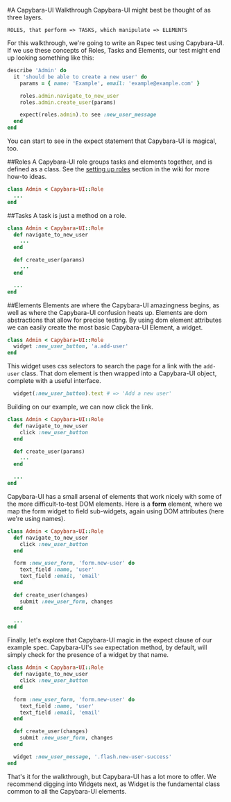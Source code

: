 #A Capybara-UI Walkthrough
Capybara-UI might best be thought of as three layers.

    ROLES, that perform => TASKS, which manipulate => ELEMENTS

For this walkthrough, we're going to write an Rspec test using Capybara-UI. If we use these concepts of Roles, Tasks and Elements, our test might end up looking something like this:

```ruby
describe 'Admin' do
  it 'should be able to create a new user' do
    params = { name: 'Example', email: 'example@example.com' }

    roles.admin.navigate_to_new_user
    roles.admin.create_user(params)

    expect(roles.admin).to see :new_user_message
  end
end
```

You can start to see in the expect statement that Capybara-UI is magical, too.


##Roles
A Capybara-UI role groups tasks and elements together, and is defined as a class.
See the [setting up roles](https://github.com/mojotech/capybara-ui/wiki/Setting-Up-Roles) section in the wiki for more how-to ideas.

```ruby
class Admin < Capybara-UI::Role
  ...
end
```


##Tasks
A task is just a method on a role.

```ruby
class Admin < Capybara-UI::Role
  def navigate_to_new_user
    ...
  end

  def create_user(params)
    ...
  end

  ...
end
```


##Elements
Elements are where the Capybara-UI amazingness begins, as well as where the Capybara-UI confusion heats up. Elements are dom abstractions that allow for precise testing. By using dom element attributes we can easily create the most basic Capybara-UI Element, a widget.

```ruby
class Admin < Capybara-UI::Role
  widget :new_user_button, 'a.add-user'
end
```

This widget uses css selectors to search the page for a link with the `add-user` class. That dom element is then wrapped into a Capybara-UI object, complete with a useful interface.

```ruby
  widget(:new_user_button).text # => 'Add a new user'
```

Building on our example, we can now click the link.

```ruby
class Admin < Capybara-UI::Role
  def navigate_to_new_user
    click :new_user_button
  end

  def create_user(params)
    ...
  end

  ...
end
```

Capybara-UI has a small arsenal of elements that work nicely with some of the more difficult-to-test DOM elements. Here is a **form** element, where we map the form widget to field sub-widgets, again using DOM attributes (here we're using names).

```ruby
class Admin < Capybara-UI::Role
  def navigate_to_new_user
    click :new_user_button
  end

  form :new_user_form, 'form.new-user' do
    text_field :name, 'user'
    text_field :email, 'email'
  end

  def create_user(changes)
    submit :new_user_form, changes
  end

  ...
end
```

Finally, let's explore that Capybara-UI magic in the expect clause of our example spec. Capybara-UI's `see` expectation method, by default, will simply check for the presence of a widget by that name.

```ruby
class Admin < Capybara-UI::Role
  def navigate_to_new_user
    click :new_user_button
  end

  form :new_user_form, 'form.new-user' do
    text_field :name, 'user'
    text_field :email, 'email'
  end

  def create_user(changes)
    submit :new_user_form, changes
  end

  widget :new_user_message, '.flash.new-user-success'
end
```

That's it for the walkthrough, but Capybara-UI has a lot more to offer. We recommend digging into Widgets next, as Widget is the fundamental class common to all the Capybara-UI elements.


